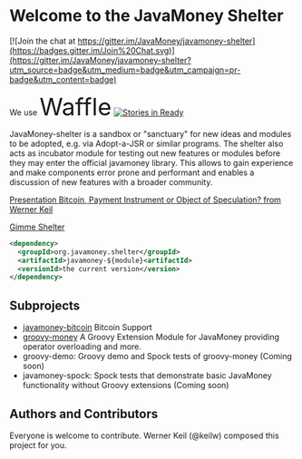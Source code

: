 Welcome to the JavaMoney Shelter
================================

[![Join the chat at https://gitter.im/JavaMoney/javamoney-shelter](https://badges.gitter.im/Join%20Chat.svg)](https://gitter.im/JavaMoney/javamoney-shelter?utm_source=badge&utm_medium=badge&utm_campaign=pr-badge&utm_content=badge)

We use <span style="font-size:3em;">Waffle</span>
[![Stories in Ready](https://badge.waffle.io/JavaMoney/javamoney-shelter.png?label=ready&title=Ready)](https://waffle.io/JavaMoney/javamoney-shelter)

JavaMoney-shelter is a sandbox or "sanctuary" for new ideas and modules to be adopted, e.g. via Adopt-a-JSR or similar programs.
The shelter also acts as incubator module for testing out new features or modules before they may enter the official javamoney library.
This allows to gain experience and make components error prone and performant and enables a discussion of new features with a broader community.

[Presentation Bitcoin, Payment Instrument or Object of Speculation? from Werner Keil](http://www.slideshare.net/keilw/bitcoin-payment-instrument-or-object-of-speculation-smwhh-2014)

[Gimme Shelter](https://www.youtube.com/watch?v=Jb-JZPmiEOI)

```xml
<dependency>
  <groupId>org.javamoney.shelter</groupId>
  <artifactId>javamoney-${module}<artifactId>
  <versionId>the current version</version>
</dependency>
```

Subprojects
-----------
* [javamoney-bitcoin](./digital-currency/bitcoin) Bitcoin Support
* [groovy-money](./groovylang-support/groovy-money) A Groovy Extension Module for JavaMoney providing operator overloading and more.
* groovy-demo: Groovy demo and Spock tests of groovy-money (Coming soon)
* javamoney-spock: Spock tests that demonstrate basic JavaMoney functionality without Groovy extensions (Coming soon)

Authors and Contributors
------------------------
Everyone is welcome to contribute. Werner Keil (@keilw) composed this project for you.

